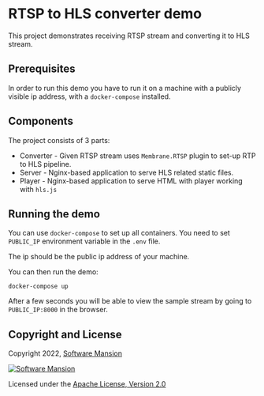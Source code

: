 # RTSP to HLS converter demo

This project demonstrates receiving RTSP stream and converting it to HLS stream.

## Prerequisites

In order to run this demo you have to run it on a machine with a publicly visible ip address, with a `docker-compose` installed.

## Components
The project consists of 3 parts:

* Converter - Given RTSP stream uses `Membrane.RTSP` plugin to set-up RTP to HLS pipeline.
* Server - Nginx-based application to serve HLS related static files.
* Player - Nginx-based application to serve HTML with player working with `hls.js`

## Running the demo

You can use `docker-compose` to set up all containers.
You need to set `PUBLIC_IP` environment variable in the `.env` file.

The ip should be the public ip address of your machine.

You can then run the demo:
```console
docker-compose up
```

After a few seconds you will be able to view the sample stream by going to `PUBLIC_IP:8000` in the browser.

## Copyright and License

Copyright 2022, [Software Mansion](https://swmansion.com/?utm_source=git&utm_medium=readme&utm_campaign=membrane)

[![Software Mansion](https://membraneframework.github.io/static/logo/swm_logo_readme.png)](https://swmansion.com/?utm_source=git&utm_medium=readme&utm_campaign=membrane)

Licensed under the [Apache License, Version 2.0](LICENSE)